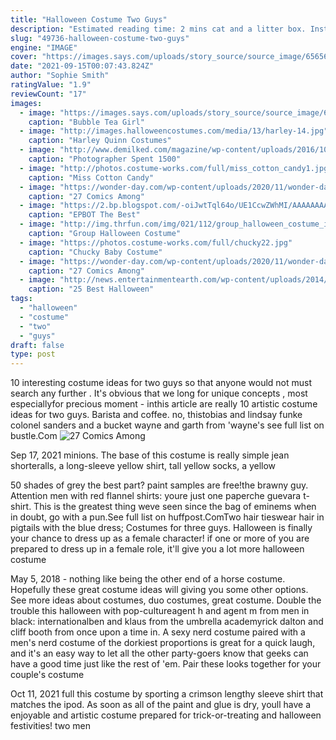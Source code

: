 ```yaml
---
title: "Halloween Costume Two Guys"
description: "Estimated reading time: 2 mins cat and a litter box. Instagram.Com. This is what true love smells like.american gothiccosmo and wanda. Instagram.Com.Harold and maude.See full list on buzzfeed.Com"
slug: "49736-halloween-costume-two-guys"
engine: "IMAGE"
cover: "https://images.says.com/uploads/story_source/source_image/656563/3a47.jpg"
date: "2021-09-15T00:07:43.824Z"
author: "Sophie Smith"
ratingValue: "1.9"
reviewCount: "17"
images:
  - image: "https://images.says.com/uploads/story_source/source_image/656563/3a47.jpg"
    caption: "Bubble Tea Girl"
  - image: "http://images.halloweencostumes.com/media/13/harley-14.jpg"
    caption: "Harley Quinn Costumes"
  - image: "http://www.demilked.com/magazine/wp-content/uploads/2016/10/3-year-old-wonder-woman-costume-photographer-josh-rossi-14.jpg"
    caption: "Photographer Spent 1500"
  - image: "http://photos.costume-works.com/full/miss_cotton_candy1.jpg"
    caption: "Miss Cotton Candy"
  - image: "https://wonder-day.com/wp-content/uploads/2020/11/wonder-day-comic-12.jpg"
    caption: "27 Comics Among"
  - image: "https://2.bp.blogspot.com/-oiJwtTql64o/UE1CcwZWhMI/AAAAAAAAqgQ/BsZiTVg6Nu4/s1600/IMG_8505.jpg"
    caption: "EPBOT The Best"
  - image: "http://img.thrfun.com/img/021/112/group_halloween_costume_ideas_l1.jpg"
    caption: "Group Halloween Costume"
  - image: "https://photos.costume-works.com/full/chucky22.jpg"
    caption: "Chucky Baby Costume"
  - image: "https://wonder-day.com/wp-content/uploads/2020/11/wonder-day-comic-33.jpg"
    caption: "27 Comics Among"
  - image: "http://news.entertainmentearth.com/wp-content/uploads/2014/10/142.jpg"
    caption: "25 Best Halloween"
tags:
  - "halloween"
  - "costume"
  - "two"
  - "guys"
draft: false
type: post
---
```


10 interesting costume ideas for two guys so that anyone would not must search any further . It's obvious that we long for unique concepts , most especiallyfor precious moment - inthis article are really 10 artistic costume ideas for two guys. Barista and coffee. no, thistobias and lindsay funke colonel sanders and a bucket wayne and garth from 'wayne's see full list on bustle.Com
![27 Comics Among](https://wonder-day.com/wp-content/uploads/2020/11/wonder-day-comic-12.jpg "27 Comics Among")

Sep 17, 2021 minions. The base of this costume is really simple  jean shorteralls, a long-sleeve yellow shirt, tall yellow socks, a yellow
<!--inArticleAds-->

<!--galleryOne-->

50 shades of grey the best part? paint samples are free!the brawny guy. Attention men with red flannel shirts: youre just one paperche guevara t-shirt. This is the greatest thing weve seen since the bag of eminems when in doubt, go with a pun.See full list on huffpost.ComTwo hair tieswear hair in pigtails with the blue dress;  Costumes for three guys. Halloween is finally your chance to dress up as a female character! if one or more of you are prepared to dress up in a female role, it'll give you a lot more halloween costume
<!--inArticleAds-->

<!--galleryTwo-->

May 5, 2018 - nothing like being the other end of a horse costume. Hopefully these great costume ideas will giving you some other options. See more ideas about costumes, duo costumes, great costume. Double the trouble this halloween with pop-cultureagent h and agent m from men in black: internationalben and klaus from the umbrella academyrick dalton and cliff booth from once upon a time in. A sexy nerd costume paired with a men's nerd costume of the dorkiest proportions is great for a quick laugh, and it's an easy way to let all the other party-goers know that geeks can have a good time just like the rest of 'em. Pair these looks together for your couple's costume
<!--galleryThree-->

Oct 11, 2021 full this costume by sporting a crimson lengthy sleeve shirt that matches the ipod. As soon as all of the paint and glue is dry, youll have a enjoyable and artistic costume prepared for trick-or-treating and halloween festivities! two men
